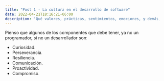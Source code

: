 ```yaml
---
title: "Post 1 - La cultura en el desarrollo de software"
date: 2022-04-21T18:16:21-06:00
description: 'Qué valores, prácticas, sentimientos, emociones, y demás, son importantes en un desarrollador de software.'
---
```


Pienso que algunos de los componentes que debe tener, ya no un programador, si no un desarrollador son:

- Curiosidad. 
- Perseverancia.
- Resiliencia. 
- Comunicación. 
- Proactividad. 
- Compromiso. 
